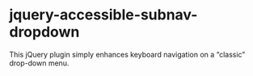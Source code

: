 # jquery-accessible-subnav-dropdown
This jQuery plugin simply enhances keyboard navigation on a “classic” drop-down menu.
